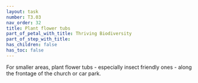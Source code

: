 ```yaml
---
layout: task
number: T3.03
nav_order: 32
title: Plant flower tubs
part_of_petal_with_title: Thriving Biodiversity
part_of_step_with_title: 
has_children: false
has_toc: false
---
```


For smaller areas, plant flower tubs  - especially insect friendly ones - along the frontage of the church or car park.
